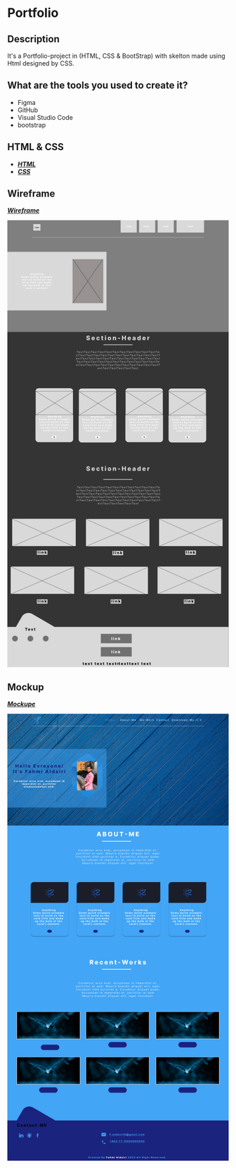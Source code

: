 # **Portfolio**
## **Description**
It's a Portfolio-project in (HTML, CSS & BootStrap) with skelton made using Html designed by CSS.

## What are the tools you used to create it? 
- Figma
- GitHub
- Visual Studio Code
- bootstrap

## HTML & CSS
- [***HTML***](../Html/Index.html)
- [***CSS***](../CSS/main.css)

## **Wireframe** 
[***Wireframe***](https://www.figma.com/file/6yxKMtfVExgRZ8khtoH3Dt/Portfolio?node-id=0%3A1&t=vhA3AukOeS1PMnTT-1)

![Image-1](../image/Wireframe.png)


## **Mockup** 
[***Mockupe***](https://www.figma.com/file/6yxKMtfVExgRZ8khtoH3Dt/Portfolio?node-id=0%3A1&t=vhA3AukOeS1PMnTT-1)

![Image-1](../image/Mockup.png)
